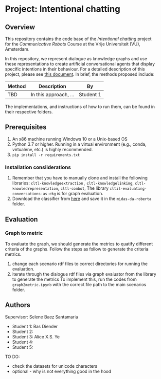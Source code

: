 # Project: Intentional chatting

## Overview

This repository contains the code base of the *Intentional chatting* project for the *Communicative Robots* Course at
the Vrije Universiteit (VU), Amsterdam.

In this repository, we represent dialogue as knowledge graphs and use these representations to create artificial
conversational agents that display specific intentions in their behaviour. For a detailed description of this project,
please see [this document](https://docs.google.com/document/d/1yAyJhZL9LMWbPoVhh-0CUIGN1dSUXEOJFJI2RPdDU68/edit#). In
brief, the methods proposed include:

| Method        | Description | By |
|---------------|-------------|----|
| TBD | In this approach, ... | Student 1 |

The implementations, and instructions of how to run them, can be found in their respective folders.

## Prerequisites

1. An x86 machine running Windows 10 or a Unix-based OS
1. Python 3.7 or higher. Running in a virtual environment (e.g., conda, virtualenv, etc.) is highly recommended.
1. `pip install -r requirements.txt`

### Installation consiiderations

1. Remember that you have to manually clone and install the following libraries: `cltl-knowledgeextraction`
   , `cltl-knowledgelinking`, `cltl-knowledrepresentation`, `cltl-combot`, 
   The library `cltil-evaluating-conversations-as-ekg` is for graph evaluation.
2. Download the classifier
   from [here](https://drive.google.com/u/0/uc?id=1-33rHc9O2fM-PPaXu8I_oK5xnFwuMlN7&export=download&confirm=9iBg) and
   save it in the `midas-da-roberta` folder.

## Evaluation

### Graph to metric
To evaluate the graph, we should generate the metrics to quatify different criteria of the graphs.
Follow the steps as follow to generate the criteria metrics.
1. change each scenario rdf files to correct directories for running the evaluation. 
2. iterate through the dialogue rdf files via graph evaluator from the library to generate the metrics
To implement this, run the codes from `graph2metric.ipynb` with the correct file path to the main scenarios folder.
 
## Authors

Supervisor: Selene Baez Santamaria

- Student 1: Bas Diender
- Student 2: 
- Student 3: Alice X.S. Ye
- Student 4:
- Student 5:

TO DO:

- check the datasets for unicode characters
- optional - why is not everything good in the hood 
